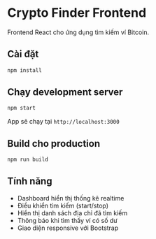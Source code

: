 # Crypto Finder Frontend

Frontend React cho ứng dụng tìm kiếm ví Bitcoin.

## Cài đặt

```bash
npm install
```

## Chạy development server

```bash
npm start
```

App sẽ chạy tại `http://localhost:3000`

## Build cho production

```bash
npm run build
```

## Tính năng

- Dashboard hiển thị thống kê realtime
- Điều khiển tìm kiếm (start/stop)
- Hiển thị danh sách địa chỉ đã tìm kiếm
- Thông báo khi tìm thấy ví có số dư
- Giao diện responsive với Bootstrap 